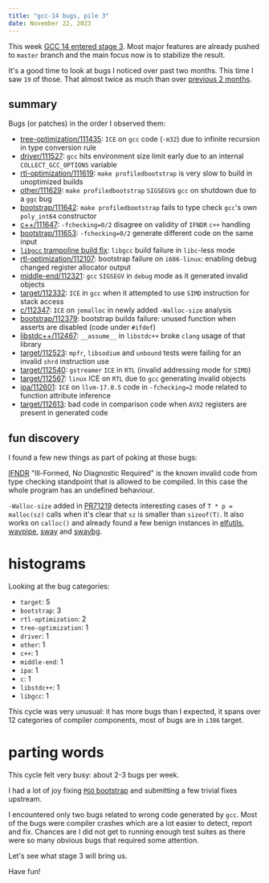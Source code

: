 ```yaml
---
title: "gcc-14 bugs, pile 3"
date: November 22, 2023
---
```


This week [GCC 14 entered stage 3](https://gcc.gnu.org/pipermail/gcc/2023-November/242898.html).
Most major features are already pushed to `master` branch and the main
focus now is to stabilize the result.

It's a good time to look at bugs I noticed over past two months. This
time I saw `19` of those. That almost twice as much than over
[previous 2 months](/posts/296-gcc-14-bugs-pile-2.html).

## summary

Bugs (or patches) in the order I observed them:

- [tree-optimization/111435](https://gcc.gnu.org/PR111435): `ICE` on
  `gcc` code (`-m32`) due to infinite recursion in type conversion
  rule
- [driver/111527](https://gcc.gnu.org/PR111527): `gcc` hits environment
  size limit early due to an internal `COLLECT_GCC_OPTIONS` variable
- [rtl-optimization/111619](https://gcc.gnu.org/PR111619):
  `make profiledbootstrap` is very slow to build in unoptimized builds
- [other/111629](https://gcc.gnu.org/PR111629): `make profiledbootstrap`
  `SIGSEGV`s `gcc` on shutdown due to a `ggc` bug
- [bootstrap/111642](https://gcc.gnu.org/PR111642):
  `make profiledbootstrap` fails to type check `gcc`'s own `poly_int64` constructor
- [c++/111647](https://gcc.gnu.org/PR111647): `-fchecking=0/2` disagree
  on validity of `IFNDR` `c++` handling
- [bootstrap/111653](https://gcc.gnu.org/PR111653): `-fchecking=0/2`
  generate different code on the same input
- [`libgcc` trampoline build fix](https://gcc.gnu.org/pipermail/gcc-patches/2023-October/633948.html):
  `libgcc` build failure in `libc`-less mode
- [rtl-optimization/112107](https://gcc.gnu.org/PR112107): bootstrap
  failure on `i686-linux`: enabling debug changed register allocator output
- [middle-end/112321](https://gcc.gnu.org/PR112321): `gcc` `SIGSEGV` in
  `debug` mode as it generated invalid objects
- [target/112332](https://gcc.gnu.org/PR112332): `ICE` in `gcc` when it
  attempted to use `SIMD` instruction for stack access
- [c/112347](https://gcc.gnu.org/PR112347): `ICE` on `jemalloc` in newly
  added `-Walloc-size` analysis
- [bootstrap/112379](https://gcc.gnu.org/PR112379): bootstrap builds
  failure: unused function when asserts are disabled (code under `#ifdef`)
- [libstdc++/112467](https://gcc.gnu.org/PR112467): `__assume__` in
  `libstdc++` broke `clang` usage of that library
- [target/112523](https://gcc.gnu.org/PR112523): `mpfr`, `libsodium` and
  `unbound` tests were failing for an invalid `shrd` instruction use
- [target/112540](https://gcc.gnu.org/PR112540): `gstreamer` `ICE` in
  `RTL` (invalid addressing mode for `SIMD`)
- [target/112567](https://gcc.gnu.org/PR112567): `linux` ICE on `RTL`
  due to `gcc` generating invalid objects
- [ipa/112601](https://gcc.gnu.org/PR112601): `ICE` on `llvm-17.0.5`
  code in `-fchecking=2` mode related to function attribute inference
- [target/112613](https://gcc.gnu.org/PR112613): bad code in comparison
  code when `AVX2` registers are present in generated code

## fun discovery

I found a few new things as part of poking at those bugs:

[IFNDR](https://en.cppreference.com/w/cpp/language/acronyms) "Ill-Formed,
No Diagnostic Required" is the known invalid code from type checking
standpoint that is allowed to be compiled. In this case the whole
program has an undefined behaviour.

`-Walloc-size` added in [PR71219](https://gcc.gnu.org/PR71219) detects
interesting cases of `T * p = malloc(sz)` calls when it's clear that `sz`
is smaller than `sizeof(T)`. It also works on `calloc()` and already
found a few benign instances in
[elfutils](https://sourceware.org/git/?p=elfutils.git;a=commitdiff;h=fb232b56ca4dc37a70fd4e581a0fc2c56dda5e0a),
[waypipe](https://gitlab.freedesktop.org/mstoeckl/waypipe/-/merge_requests/19),
[sway](https://github.com/swaywm/sway/commit/020a572ed615b8fe272c7566a27ee0abe73a58d7)
and
[swaybg](https://github.com/swaywm/swaybg/commit/435be14610a4b4538adc6a926160ed434ff630fa).

# histograms

Looking at the bug categories:

- `target`: 5
- `bootstrap`: 3
- `rtl-optimization`: 2
- `tree-optimization`: 1
- `driver`: 1
- `other`: 1
- `c++`: 1
- `middle-end`: 1
- `ipa`: 1
- `c`: 1
- `libstdc++`: 1
- `libgcc`: 1

This cycle was very unusual: it has more bugs than I expected, it spans
over 12 categories of compiler components, most of bugs are in `i386`
target.

# parting words

This cycle felt very busy: about 2-3 bugs per week.

I had a lot of joy fixing [`PGO` bootstrap](/posts/301-another-gcc-profiling-bug.html)
and submitting a few trivial fixes upstream.

I encountered only two bugs related to wrong code generated by `gcc`.
Most of the bugs were compiler crashes which are a lot easier to detect,
report and fix. Chances are I did not get to running enough test suites
as there were so many obvious bugs that required some attention.

Let's see what stage 3 will bring us.

Have fun!
